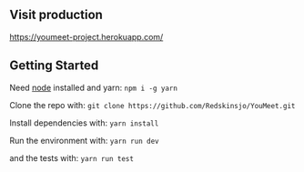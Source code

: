 ## Visit production

https://youmeet-project.herokuapp.com/

## Getting Started

Need [node](https://nodejs.org/fr/) installed and yarn: ```npm i -g yarn```

Clone the repo with:
```git clone https://github.com/Redskinsjo/YouMeet.git```

Install dependencies with:
```yarn install```

Run the environment with:
```yarn run dev```

and the tests with:
```yarn run test```
